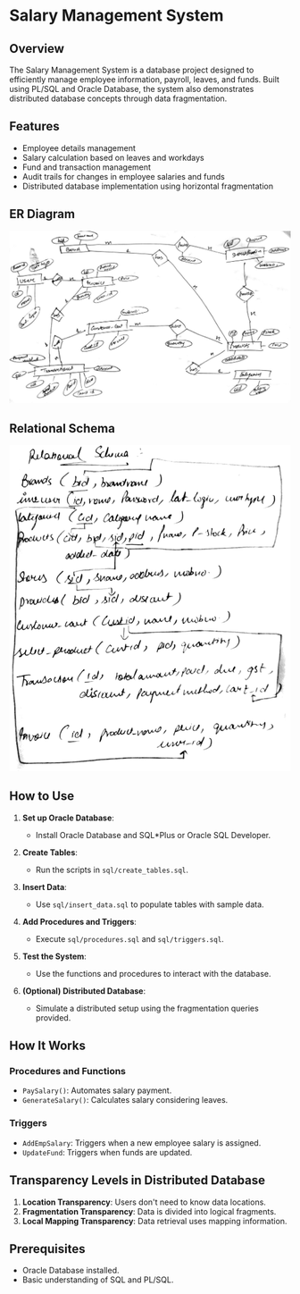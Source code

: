 # Salary Management System

## Overview
The Salary Management System is a database project designed to efficiently manage employee information, payroll, leaves, and funds. Built using PL/SQL and Oracle Database, the system also demonstrates distributed database concepts through data fragmentation.

## Features
- Employee details management
- Salary calculation based on leaves and workdays
- Fund and transaction management
- Audit trails for changes in employee salaries and funds
- Distributed database implementation using horizontal fragmentation

## ER Diagram
![ER Diagram](docs/ER_Diagram.png)

## Relational Schema
![Relational Schema](docs/Relational_Schema.png)

## How to Use
1. **Set up Oracle Database**:
   - Install Oracle Database and SQL*Plus or Oracle SQL Developer.

2. **Create Tables**:
   - Run the scripts in `sql/create_tables.sql`.

3. **Insert Data**:
   - Use `sql/insert_data.sql` to populate tables with sample data.

4. **Add Procedures and Triggers**:
   - Execute `sql/procedures.sql` and `sql/triggers.sql`.

5. **Test the System**:
   - Use the functions and procedures to interact with the database.

6. **(Optional) Distributed Database**:
   - Simulate a distributed setup using the fragmentation queries provided.

## How It Works
### Procedures and Functions
- `PaySalary()`: Automates salary payment.
- `GenerateSalary()`: Calculates salary considering leaves.

### Triggers
- `AddEmpSalary`: Triggers when a new employee salary is assigned.
- `UpdateFund`: Triggers when funds are updated.

## Transparency Levels in Distributed Database
1. **Location Transparency**: Users don't need to know data locations.
2. **Fragmentation Transparency**: Data is divided into logical fragments.
3. **Local Mapping Transparency**: Data retrieval uses mapping information.

## Prerequisites
- Oracle Database installed.
- Basic understanding of SQL and PL/SQL.

